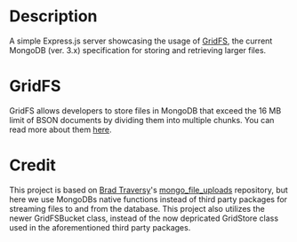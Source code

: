 # Description

A simple Express.js server showcasing the usage of [GridFS](https://docs.mongodb.com/manual/core/gridfs/), the current MongoDB (ver. 3.x) specification for storing and retrieving larger files.

# GridFS

GridFS allows developers to store files in MongoDB that exceed the 16 MB limit of BSON documents by dividing them into multiple chunks. You can read more about them [here](https://docs.mongodb.com/manual/core/gridfs/).

# Credit

This project is based on [Brad Traversy](https://github.com/bradtraversy)'s [mongo_file_uploads](https://github.com/bradtraversy/mongo_file_uploads) repository, but here we use MongoDBs native functions instead of third party packages for streaming files to and from the database. This project also utilizes the newer GridFSBucket class, instead of the now depricated GridStore class used in the aforementioned third party packages.
